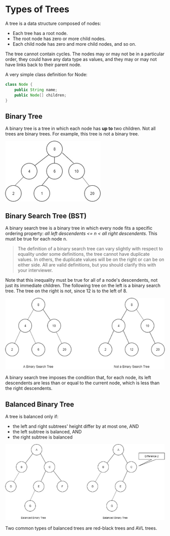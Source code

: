 # Types of Trees

A tree is a data structure composed of nodes:
- Each tree has a root node.
- The root node has zero or more child nodes.
- Each child node has zero and more child nodes, and so on.

The tree cannot contain cycles. The nodes may or may not be in a particular order, they could have any data type as values, and they may or may not have links back to their parent node.

A very simple class definition for Node:
```java
class Node {
    public String name;
    public Node[] children;
}
```

## Binary Tree
A binary tree is a tree in which each node has **up to** two children. Not all trees are binary trees. For example, this tree is not a binary tree.

![Not a binary tree](image/no_binary_tree.jpg)

## Binary Search Tree (BST)
A binary search tree is a binary tree in which every node fits a specific ordering property: *all left descendents <= n < all right descendents*. This must be true for each node n.

>The definition of a binary search tree can vary slightly with respect to equality under some definitions, the tree cannot have duplicate values. In others, the duplicate values will be on the right or can be on either side. All are valid definitions, but you should clarify this with your interviewer.

Note that this inequality must be true for all of a node's descendents, not just its immediate children. The following tree on the left is a binary search tree. The tree on the right is not, since 12 is to the left of 8.

![BST](image/bst.jpg)

A binary search tree imposes the condition that, for each node, its left descendents are less than or equal to the current node, which is less than the right descendents.

## Balanced Binary Tree
A tree is balanced only if:
- the left and right subtrees' height differ by at most one, AND
- the left subtree is balanced, AND
- the right subtree is balanced

![Balanced Binary Tree](image/balanced_binary.jpg)

Two common types of balanced trees are red-black trees and AVL trees.